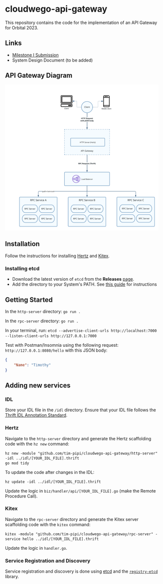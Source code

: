 # cloudwego-api-gateway

This repository contains the code for the implementation of an API Gateway for Orbital 2023.

## Links

- [Milestone I Submission](https://drive.google.com/drive/u/0/folders/1mm--TjLNb5FZXAquGjFT_0S7Nf_3PMf1)
- System Design Document (to be added)

## API Gateway Diagram

![API Gateway Diagram](gateway.png)

## Installation

Follow the instructions for installing [Hertz](https://www.cloudwego.io/docs/hertz/getting-started/) and
[Kitex](https://www.cloudwego.io/docs/kitex/getting-started/).

### Installing etcd

- Download the latest version of `etcd` from the **Releases** [page](https://github.com/etcd-io/etcd/releases/).
- Add the directory to your System's PATH. See [this guide](https://www.architectryan.com/2018/03/17/add-to-the-path-on-windows-10/) for instructions

## Getting Started

In the `http-server` directory: `go run .`

In the `rpc-server` directory: `go run .`

In your terminal, run: `etcd --advertise-client-urls http://localhost:7000 --listen-client-urls http://127.0.0.1:7000`

Test with Postman/Insomnia using the following request: `http://127.0.0.1:8080/hello` with this JSON body:

```json
{
    "Name": "Timothy"
}
```

## Adding new services

### IDL

Store your IDL file in the `/idl` directory.
Ensure that your IDL file follows the [Thrift IDL Annotation Standard](https://www.cloudwego.io/docs/kitex/tutorials/advanced-feature/generic-call/thrift_idl_annotation_standards/).

### Hertz

Navigate to the `http-server` directory and generate the Hertz scaffolding code with the `hz new` command:

```shell
hz new -module "github.com/tim-pipi/cloudwego-api-gateway/http-server" -idl ../idl/[YOUR_IDL_FILE].thrift
go mod tidy
```

To update the code after changes in the IDL:

```shell
hz update -idl ../idl/[YOUR_IDL_FILE].thrift
```

Update the logic in `biz/handler/api/[YOUR_IDL_FILE].go` (make the Remote Procedure Call).

### Kitex

Navigate to the `rpc-server` directory and generate the Kitex server scaffolding code with the `kitex` command:

```shell
kitex -module "github.com/tim-pipi/cloudwego-api-gateway/rpc-server" -service hello ../idl/[YOUR_IDL_FILE].thrift
```

Update the logic in `handler.go`.

### Service Registration and Discovery

Service registration and discovery is done using [etcd](https://etcd.io/docs/v3.5/)
and the [`registry-etcd`](https://github.com/kitex-contrib/registry-etcd) library.

